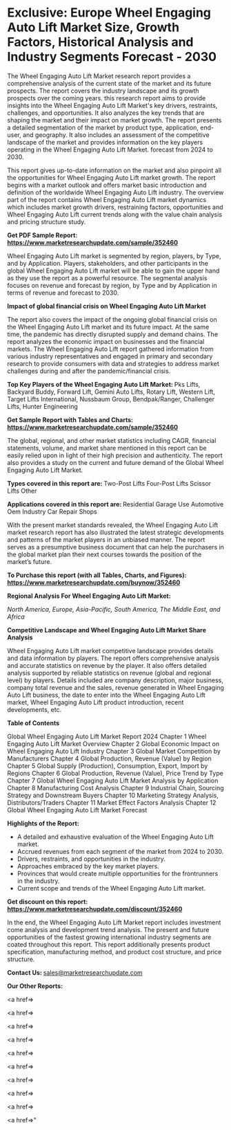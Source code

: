 # Exclusive: Europe Wheel Engaging Auto Lift Market Size, Growth Factors, Historical Analysis and Industry Segments Forecast - 2030

The Wheel Engaging Auto Lift Market research report provides a comprehensive analysis of the current state of the market and its future prospects. The report covers the industry landscape and its growth prospects over the coming years. this research report aims to provide insights into the Wheel Engaging Auto Lift Market's key drivers, restraints, challenges, and opportunities. It also analyzes the key trends that are shaping the market and their impact on market growth. The report presents a detailed segmentation of the market by product type, application, end-user, and geography. It also includes an assessment of the competitive landscape of the market and provides information on the key players operating in the Wheel Engaging Auto Lift Market. forecast from 2024 to 2030.

This report gives up-to-date information on the market and also pinpoint all the opportunities for Wheel Engaging Auto Lift market growth. The report begins with a market outlook and offers market basic introduction and definition of the worldwide Wheel Engaging Auto Lift industry. The overview part of the report contains Wheel Engaging Auto Lift market dynamics which includes market growth drivers, restraining factors, opportunities and Wheel Engaging Auto Lift current trends along with the value chain analysis and pricing structure study.

<strong><b>Get PDF Sample Report: <a href=https://www.marketresearchupdate.com/sample/352460>https://www.marketresearchupdate.com/sample/352460</a></b></strong>

Wheel Engaging Auto Lift market is segmented by region, players, by Type, and by Application. Players, stakeholders, and other participants in the global Wheel Engaging Auto Lift market will be able to gain the upper hand as they use the report as a powerful resource. The segmental analysis focuses on revenue and forecast by region, by Type and by Application in terms of revenue and forecast to 2030.

<strong><b>Impact of global financial crisis on Wheel Engaging Auto Lift Market</b></strong>

The report also covers the impact of the ongoing global financial crisis on the Wheel Engaging Auto Lift market and its future impact. At the same time, the pandemic has directly disrupted supply and demand chains. The report analyzes the economic impact on businesses and the financial markets. The Wheel Engaging Auto Lift report gathered information from various industry representatives and engaged in primary and secondary research to provide consumers with data and strategies to address market challenges during and after the pandemic/financial crisis.

<strong><b>Top Key Players of the Wheel Engaging Auto Lift Market:
</b></strong>Pks Lifts, Backyard Buddy, Forward Lift, Gemini Auto Lifts, Rotary Lift, Western Lift, Target Lifts International, Nussbaum Group, Bendpak/Ranger, Challenger Lifts, Hunter Engineering<strong><b>
</b></strong>

<strong><b>Get Sample Report with Tables and Charts: <a href=https://www.marketresearchupdate.com/sample/352460>https://www.marketresearchupdate.com/sample/352460</a></b></strong>

The global, regional, and other market statistics including CAGR, financial statements, volume, and market share mentioned in this report can be easily relied upon in light of their high precision and authenticity. The report also provides a study on the current and future demand of the Global Wheel Engaging Auto Lift Market.

<strong><b>Types covered in this report are:
</b></strong>Two-Post Lifts
Four-Post Lifts
Scissor Lifts
Other<strong><b>
</b></strong>

<strong><b>Applications covered in this report are:
</b></strong>Residential Garage Use
Automotive Oem Industry
Car Repair Shops<strong><b>
</b></strong>

With the present market standards revealed, the Wheel Engaging Auto Lift market research report has also illustrated the latest strategic developments and patterns of the market players in an unbiased manner. The report serves as a presumptive business document that can help the purchasers in the global market plan their next courses towards the position of the market’s future.

<strong><b>To Purchase this report (with all Tables, Charts, and Figures): <a href=https://www.marketresearchupdate.com/buynow/352460>https://www.marketresearchupdate.com/buynow/352460</a></b></strong>

<strong><b>Regional Analysis For Wheel Engaging Auto Lift Market:</b></strong>

<em><i>North America, Europe, Asia-Pacific, South America, The Middle East, and Africa</i></em>

<strong><b>Competitive Landscape and Wheel Engaging Auto Lift Market Share Analysis</b></strong>

Wheel Engaging Auto Lift market competitive landscape provides details and data information by players. The report offers comprehensive analysis and accurate statistics on revenue by the player. It also offers detailed analysis supported by reliable statistics on revenue (global and regional level) by players. Details included are company description, major business, company total revenue and the sales, revenue generated in Wheel Engaging Auto Lift business, the date to enter into the Wheel Engaging Auto Lift market, Wheel Engaging Auto Lift product introduction, recent developments, etc.

<strong><b>Table of Contents</b></strong>

Global Wheel Engaging Auto Lift Market Report 2024
Chapter 1 Wheel Engaging Auto Lift Market Overview
Chapter 2 Global Economic Impact on Wheel Engaging Auto Lift Industry
Chapter 3 Global Market Competition by Manufacturers
Chapter 4 Global Production, Revenue (Value) by Region
Chapter 5 Global Supply (Production), Consumption, Export, Import by Regions
Chapter 6 Global Production, Revenue (Value), Price Trend by Type
Chapter 7 Global Wheel Engaging Auto Lift Market Analysis by Application
Chapter 8 Manufacturing Cost Analysis
Chapter 9 Industrial Chain, Sourcing Strategy and Downstream Buyers
Chapter 10 Marketing Strategy Analysis, Distributors/Traders
Chapter 11 Market Effect Factors Analysis
Chapter 12 Global Wheel Engaging Auto Lift Market Forecast

<strong><b>Highlights of the Report:</b></strong>

- A detailed and exhaustive evaluation of the Wheel Engaging Auto Lift market.
- Accrued revenues from each segment of the market from 2024 to 2030.
- Drivers, restraints, and opportunities in the industry.
- Approaches embraced by the key market players.
- Provinces that would create multiple opportunities for the frontrunners in the industry.
- Current scope and trends of the Wheel Engaging Auto Lift market.

<strong><b>Get discount on this report: <a href=https://www.marketresearchupdate.com/discount/352460>https://www.marketresearchupdate.com/discount/352460</a></b></strong>

In the end, the Wheel Engaging Auto Lift Market report includes investment come analysis and development trend analysis. The present and future opportunities of the fastest growing international industry segments are coated throughout this report. This report additionally presents product specification, manufacturing method, and product cost structure, and price structure.

<strong><b>Contact Us:
</b></strong>sales@marketresearchupdate.com

<strong>Our Other Reports:</strong>

<a href=></a>

<a href=></a>

<a href=></a>

<a href=></a>

<a href=></a>

<a href=></a>

<a href=></a>

<a href=></a>

<a href=></a>

<a href=></a>"
